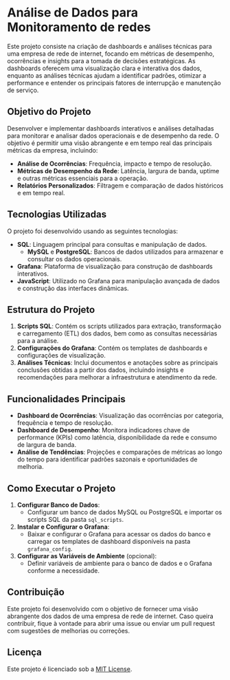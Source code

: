 # Análise de Dados para Monitoramento de redes

Este projeto consiste na criação de dashboards e análises técnicas para uma empresa de rede de internet, focando em métricas de desempenho, ocorrências e insights para a tomada de decisões estratégicas. As dashboards oferecem uma visualização clara e interativa dos dados, enquanto as análises técnicas ajudam a identificar padrões, otimizar a performance e entender os principais fatores de interrupção e manutenção de serviço.

## Objetivo do Projeto

Desenvolver e implementar dashboards interativos e análises detalhadas para monitorar e analisar dados operacionais e de desempenho da rede. O objetivo é permitir uma visão abrangente e em tempo real das principais métricas da empresa, incluindo:

- **Análise de Ocorrências**: Frequência, impacto e tempo de resolução.
- **Métricas de Desempenho da Rede**: Latência, largura de banda, uptime e outras métricas essenciais para a operação.
- **Relatórios Personalizados**: Filtragem e comparação de dados históricos e em tempo real.

## Tecnologias Utilizadas

O projeto foi desenvolvido usando as seguintes tecnologias:

- **SQL**: Linguagem principal para consultas e manipulação de dados.
  - **MySQL** e **PostgreSQL**: Bancos de dados utilizados para armazenar e consultar os dados operacionais.
- **Grafana**: Plataforma de visualização para construção de dashboards interativos.
- **JavaScript**: Utilizado no Grafana para manipulação avançada de dados e construção das interfaces dinâmicas.

## Estrutura do Projeto

1. **Scripts SQL**: Contém os scripts utilizados para extração, transformação e carregamento (ETL) dos dados, bem como as consultas necessárias para a análise.
2. **Configurações do Grafana**: Contém os templates de dashboards e configurações de visualização.
3. **Análises Técnicas**: Inclui documentos e anotações sobre as principais conclusões obtidas a partir dos dados, incluindo insights e recomendações para melhorar a infraestrutura e atendimento da rede.

## Funcionalidades Principais

- **Dashboard de Ocorrências**: Visualização das ocorrências por categoria, frequência e tempo de resolução.
- **Dashboard de Desempenho**: Monitora indicadores chave de performance (KPIs) como latência, disponibilidade da rede e consumo de largura de banda.
- **Análise de Tendências**: Projeções e comparações de métricas ao longo do tempo para identificar padrões sazonais e oportunidades de melhoria.
  
## Como Executar o Projeto

1. **Configurar Banco de Dados**:
   - Configurar um banco de dados MySQL ou PostgreSQL e importar os scripts SQL da pasta `sql_scripts`.
2. **Instalar e Configurar o Grafana**:
   - Baixar e configurar o Grafana para acessar os dados do banco e carregar os templates de dashboard disponíveis na pasta `grafana_config`.
3. **Configurar as Variáveis de Ambiente** (opcional):
   - Definir variáveis de ambiente para o banco de dados e o Grafana conforme a necessidade.

## Contribuição

Este projeto foi desenvolvido com o objetivo de fornecer uma visão abrangente dos dados de uma empresa de rede de internet. Caso queira contribuir, fique à vontade para abrir uma issue ou enviar um pull request com sugestões de melhorias ou correções.

## Licença

Este projeto é licenciado sob a [MIT License](LICENSE).

